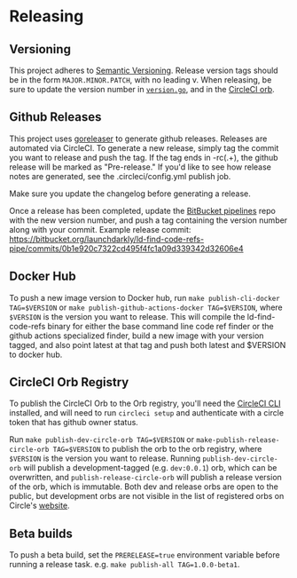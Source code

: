# Releasing

## Versioning
This project adheres to [Semantic Versioning](http://semver.org). Release version tags should be in the form `MAJOR.MINOR.PATCH`, with no leading v. When releasing, be sure to update the version number in [`version.go`](https://github.com/launchdarkly/ld-find-code-refs/blob/master/internal/version/version.go), and in the [CircleCI orb](https://github.com/launchdarkly/ld-find-code-refs/blob/master/build/package/circleci/orb.yml).

## Github Releases

This project uses [goreleaser](https://goreleaser.com/) to generate github releases. Releases are automated via CircleCI. To generate a new release, simply tag the commit you want to release and push the tag. If the tag ends in -rc(.+), the github release will be marked as "Pre-release." If you'd like to see how release notes are generated, see the .circleci/config.yml publish job.

Make sure you update the changelog before generating a release.

Once a release has been completed, update the [BitBucket pipelines](https://bitbucket.org/launchdarkly/ld-find-code-refs-pipe) repo with the new version number, and push a tag containing the version number along with your commit. Example release commit: https://bitbucket.org/launchdarkly/ld-find-code-refs-pipe/commits/0b1e920c7322cd495f4fc1a09d339342d32606e4

## Docker Hub

To push a new image version to Docker hub, run `make publish-cli-docker TAG=$VERSION` or `make publish-github-actions-docker TAG=$VERSION`, where `$VERSION` is the version you want to release. This will compile the ld-find-code-refs binary for either the base command line code ref finder or the github actions specialized finder, build a new image with your version tagged, and also point latest at that tag and push both latest and $VERSION to docker hub.

## CircleCI Orb Registry

To publish the CircleCI Orb to the Orb registry, you'll need the [CircleCI CLI](https://circleci.com/docs/2.0/local-cli/) installed, and will need to run `circleci setup` and authenticate with a circle token that has github owner status.

Run `make publish-dev-circle-orb TAG=$VERSION` or `make-publish-release-circle-orb TAG=$VERSION` to publish the orb to the orb registry, where `$VERSION` is the version you want to release. Running `publish-dev-circle-orb` will publish a development-tagged (e.g. `dev:0.0.1`) orb, which can be overwritten, and `publish-release-circle-orb` will publish a release version of the orb, which is immutable. Both dev and release orbs are open to the public, but development orbs are not visible in the list of registered orbs on Circle's [website](https://circleci.com/orbs/registry/?showAll=true).

## Beta builds

To push a beta build, set the `PRERELEASE=true` environment variable before running a release task. e.g. `make publish-all TAG=1.0.0-beta1`.